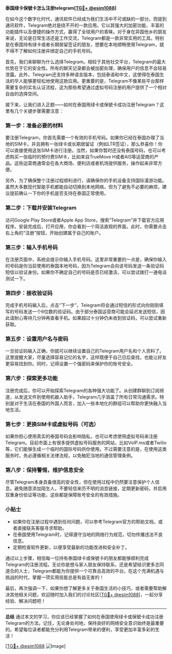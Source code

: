 **泰国绿卡保號卡怎么注册telegram[[TG💪+ @esim1088](https://t.me/s/esim1088)]**

在如今这个数字化时代，通讯软件已经成为我们生活中不可或缺的一部分。而提到通讯软件，Telegram绝对是绕不开的一款应用。它以其强大的加密功能、丰富的功能插件以及便捷的操作方式，赢得了全球用户的青睐。对于身在异国他乡的朋友来说，无论是日常生活还是工作交流，Telegram都是一款非常实用的工具。特别是在泰国持有绿卡或者长期居留签证的朋友，想要在本地顺畅使用Telegram，就不得不了解如何注册并绑定自己的手机号码。

首先，我们来聊聊为什么选择Telegram。相较于其他社交平台，Telegram的最大优势在于它的安全性。所有的聊天记录都会被加密处理，确保用户的信息不会轻易泄露。此外，Telegram还支持多种语言版本，包括泰语和中文，这使得在泰国生活的华人能够更轻松地使用这款应用。更重要的是，Telegram不像某些平台那样需要复杂的实名认证流程，这为那些希望通过虚拟号码注册的用户提供了一个相对自由的选择空间。

接下来，让我们进入正题——如何在泰国用绿卡或保號卡成功注册Telegram？这里有几个关键步骤需要注意：

### **第一步：准备必要的材料**
要注册Telegram，你首先需要一个有效的手机号码。如果你已经在泰国办理了当地的SIM卡，并且拥有一张绿卡或长期居留证（例如LTR签证），那么恭喜你！你可以直接使用这张SIM卡进行注册。当然，如果你暂时还没有泰国号码，也可以考虑购买一张临时的预付费SIM卡，比如来自TrueMove H或者AIS等运营商的产品。这些运营商通常会在各大商场、便利店或者机场提供服务，操作起来非常方便。

另外，为了确保整个注册过程顺利进行，请确保你的手机设备支持国际漫游功能。虽然大多数现代智能手机都能自动切换到本地网络，但为了避免不必要的麻烦，建议提前确认一下你的手机是否支持在泰国正常使用。

### **第二步：下载并安装Telegram**
访问Google Play Store或者Apple App Store，搜索“Telegram”并下载官方应用程序。安装完成后，打开应用，你会看到一个简洁直观的界面。此时，你需要点击右上角的“注册”按钮，开始创建属于自己的账户。

### **第三步：输入手机号码**
在注册页面中，系统会提示你输入手机号码。这里非常重要的一点是，确保你输入的号码是你当前使用的泰国本地号码，因为Telegram会向该号码发送一条验证码短信以验证身份。如果你不确定自己的号码是否已经激活，可以尝试拨打一通电话测试一下。

### **第四步：接收验证码**
完成手机号码输入后，点击“下一步”，Telegram将会通过短信的形式向你刚刚填写的号码发送一个6位数的验证码。由于部分泰国运营商可能会延迟发送短信，因此请耐心等待几分钟再查看手机。如果超过十分钟仍未收到验证码，可以尝试重新获取。

### **第五步：设置用户名与密码**
一旦验证码输入正确，你就可以继续设置自己的Telegram用户名和个人资料了。这里提醒大家，尽量选择容易记忆的名字，这样既便于自己日后查找，也能让好友更容易找到你。同时，记得设置一个强密码来保护你的账号安全。

### **第六步：探索更多功能**
注册完成后，你可以开始探索Telegram的各种强大功能了。从创建群聊到订阅频道，从发送文件到使用机器人助手，Telegram几乎涵盖了所有日常沟通需求。特别是对于生活在泰国的外国人而言，加入一些本地化的群组可以帮助你更快融入当地生活。

### **第七步：更换SIM卡或虚拟号码（可选）**
如果你担心使用真实的泰国号码会影响隐私，也可以考虑使用虚拟号码来注册Telegram。目前市面上有很多提供虚拟号码服务的网站，比如VoIP.ms或者Twilio等，它们能够生成一个临时的国际号码供你使用。不过需要注意的是，在使用这类服务时，务必遵循相关法律法规，以免触犯当地的通信管理条例。

### **第八步：保持警惕，维护信息安全**
尽管Telegram本身具备很高的安全性，但在使用过程中仍然要注意保护个人信息。避免随意添加陌生人，不要轻信来历不明的消息链接，定期更新密码，并启用双重身份验证等功能，这些都是保障账号安全的有效措施。

### **小贴士**
- 如果你在注册过程中遇到任何问题，可以参考Telegram官方的帮助文档，或者直接联系客服寻求帮助。
- 在泰国使用Telegram时，记得遵守当地的网络行为规范，切勿传播违法不良信息。
- 定期检查软件更新，以便享受最新的功能改进和安全补丁。

通过以上步骤，相信每一位持有泰国绿卡或保號卡的朋友都能够顺利完成Telegram的注册流程。无论你是想与家人朋友保持联系，还是希望结识更多志同道合的人士，Telegram都能为你提供一个可靠且高效的平台。在这个充满机遇与挑战的时代，掌握一项实用技能总是有益无害的！

最后，再次强调一下，如果你想了解更多关于泰国生活的小技巧，或者需要帮助解决其他相关问题，欢迎随时加入我们的讨论社区[[TG💪+ @esim1088](https://t.me/s/esim1088)]，一起分享经验、解决问题吧！

---

**总结**
通过本文的学习，你应该已经掌握了如何在泰国使用绿卡或保號卡成功注册Telegram的方法。记住，无论身处何地，保持良好的网络安全意识始终是最重要的。希望每位读者都能充分利用Telegram带来的便利，享受更加丰富多彩的生活！

[[TG💪+ @esim1088](https://t.me/s/esim1088) ![Image](https://i.postimg.cc/4NQfJmqS/Snipaste-2025-05-13-00-14-12.png)]
